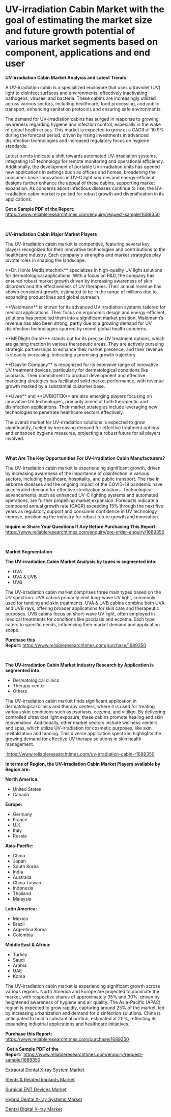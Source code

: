 <p><h1>UV-irradiation Cabin Market with the goal of estimating the market size and future growth potential of various market segments based on component, applications and end user</h1></p><p><strong>UV-irradiation Cabin Market Analysis and Latest Trends</strong></p>
<p><p>A UV-irradiation cabin is a specialized enclosure that uses ultraviolet (UV) light to disinfect surfaces and environments, effectively inactivating pathogens, viruses, and bacteria. These cabins are increasingly utilized across various sectors, including healthcare, food processing, and public transport, enhancing sanitation protocols and ensuring safe environments. </p><p>The demand for UV-irradiation cabins has surged in response to growing awareness regarding hygiene and infection control, especially in the wake of global health crises. This market is expected to grow at a CAGR of 10.9% during the forecast period, driven by rising investments in advanced disinfection technologies and increased regulatory focus on hygiene standards. </p><p>Latest trends indicate a shift towards automated UV-irradiation systems, integrating IoT technology for remote monitoring and operational efficiency. Additionally, the development of portable UV-irradiation units has opened new applications in settings such as offices and homes, broadening the consumer base. Innovations in UV-C light sources and energy-efficient designs further enhance the appeal of these cabins, supporting market expansion. As concerns about infectious diseases continue to rise, the UV-irradiation cabin market is poised for robust growth and diversification in its applications.</p></p>
<p><strong>Get a Sample PDF of the Report:&nbsp;</strong> <a href="https://www.reliableresearchtimes.com/enquiry/request-sample/1689350?utm_campaign=1558&utm_medium=2&utm_source=Github&utm_content=ia&utm_term=06012025&utm_id=uv-irradiation-cabin">https://www.reliableresearchtimes.com/enquiry/request-sample/1689350</a></p>
<p>&nbsp;</p>
<p><strong>UV-irradiation Cabin Major Market Players</strong></p>
<p><p>The UV-irradiation cabin market is competitive, featuring several key players recognized for their innovative technologies and contributions to the healthcare industry. Each company's strengths and market strategies play pivotal roles in shaping the landscape.</p><p>**Dr. Honle Medizintechnik** specializes in high-quality UV light solutions for dermatological applications. With a focus on R&D, the company has ensured robust market growth driven by increasing awareness of skin disorders and the effectiveness of UV therapies. Their annual revenue has shown consistent growth, estimated to be in the range of millions due to expanding product lines and global outreach.</p><p>**Waldmann** is known for its advanced UV irradiation systems tailored for medical applications. Their focus on ergonomic design and energy-efficient solutions has propelled them into a significant market position. Waldmann’s revenue has also been strong, partly due to a growing demand for UV disinfection technologies spurred by recent global health concerns.</p><p>**MEDlight GmbH** stands out for its precise UV treatment options, which are gaining traction in various therapeutic areas. They are actively pursuing strategic partnerships to enhance their market presence, and their revenue is steadily increasing, indicating a promising growth trajectory.</p><p>**Daavlin Company** is recognized for its extensive range of innovative UV treatment devices, particularly for dermatological conditions like psoriasis. Their commitment to product development and effective marketing strategies has facilitated solid market performance, with revenue growth marked by a substantial customer base.</p><p>**Uvee** and **UVBIOTEK** are also emerging players focusing on innovative UV technologies, primarily aimed at both therapeutic and disinfection applications. Their market strategies include leveraging new technologies to penetrate healthcare sectors effectively.</p><p>The overall market for UV-irradiation solutions is expected to grow significantly, fueled by increasing demand for effective treatment options and enhanced hygiene measures, projecting a robust future for all players involved.</p></p>
<p>&nbsp;</p>
<p><strong>What Are The Key Opportunities For UV-irradiation Cabin Manufacturers?</strong></p>
<p><p>The UV-irradiation cabin market is experiencing significant growth, driven by increasing awareness of the importance of disinfection in various sectors, including healthcare, hospitality, and public transport. The rise in airborne diseases and the ongoing impact of the COVID-19 pandemic have accelerated demand for effective sterilization solutions. Technological advancements, such as enhanced UV-C lighting systems and automated operations, are further propelling market expansion. Forecasts indicate a compound annual growth rate (CAGR) exceeding 15% through the next five years as regulatory support and consumer confidence in UV technology improve, positioning the industry for robust future growth and innovation.</p></p>
<p><strong>Inquire or Share Your Questions If Any Before Purchasing This Report:</strong> <a href="https://www.reliableresearchtimes.com/enquiry/pre-order-enquiry/1689350?utm_campaign=1558&utm_medium=2&utm_source=Github&utm_content=ia&utm_term=06012025&utm_id=uv-irradiation-cabin">https://www.reliableresearchtimes.com/enquiry/pre-order-enquiry/1689350</a></p>
<p>&nbsp;</p>
<p><strong>Market Segmentation</strong></p>
<p><strong>The UV-irradiation Cabin Market Analysis by types is segmented into:</strong></p>
<p><ul><li>UVA</li><li>UVA & UVB</li><li>UVB</li></ul></p>
<p><p>The UV-irradiation cabin market comprises three main types based on the UV spectrum. UVA cabins primarily emit long-wave UV light, commonly used for tanning and skin treatments. UVA & UVB cabins combine both UVA and UVB rays, offering broader applications for skin care and therapeutic purposes. UVB cabins focus on short-wave UV light, often employed in medical treatments for conditions like psoriasis and eczema. Each type caters to specific needs, influencing their market demand and application scope.</p></p>
<p><strong>Purchase this Report:&nbsp;</strong><a href="https://www.reliableresearchtimes.com/purchase/1689350?utm_campaign=1558&utm_medium=2&utm_source=Github&utm_content=ia&utm_term=06012025&utm_id=uv-irradiation-cabin">https://www.reliableresearchtimes.com/purchase/1689350</a></p>
<p>&nbsp;</p>
<p><strong>The UV-irradiation Cabin Market Industry Research by Application is segmented into:</strong></p>
<p><ul><li>Dermatological clinics</li><li>Therapy center</li><li>Others</li></ul></p>
<p><p>The UV-irradiation cabin market finds significant application in dermatological clinics and therapy centers, where it is used for treating various skin conditions such as psoriasis, eczema, and vitiligo. By delivering controlled ultraviolet light exposure, these cabins promote healing and skin rejuvenation. Additionally, other market sectors include wellness centers and spas, which utilize UV-irradiation for cosmetic purposes, like skin revitalization and tanning. This diverse application spectrum highlights the growing demand for effective UV therapy solutions in skin health management.</p></p>
<p><a href="https://www.reliableresearchtimes.com/uv-irradiation-cabin-r1689350?utm_campaign=1558&utm_medium=2&utm_source=Github&utm_content=ia&utm_term=06012025&utm_id=uv-irradiation-cabin">&nbsp;https://www.reliableresearchtimes.com/uv-irradiation-cabin-r1689350</a></p>
<p><strong>In terms of Region, the UV-irradiation Cabin Market Players available by Region are:</strong></p>
<p>
    <p> <strong> North America: </strong>
        <ul>
            <li>United States</li>
            <li>Canada</li>
        </ul>
        </p> 
    <p> <strong> Europe: </strong>
        <ul>
            <li>Germany</li>
            <li>France</li>
            <li>U.K.</li>
            <li>Italy</li>
            <li>Russia</li>
        </ul>
        </p> 
    <p> <strong> Asia-Pacific: </strong>
        <ul>
            <li>China</li>
            <li>Japan</li>
            <li>South Korea</li>
            <li>India</li>
            <li>Australia</li>
            <li>China Taiwan</li>
            <li>Indonesia</li>
            <li>Thailand</li>
            <li>Malaysia</li>
        </ul>
        </p> 
    <p> <strong> Latin America: </strong>
        <ul>
            <li>Mexico</li>
            <li>Brazil</li>
            <li>Argentina Korea</li>
            <li>Colombia</li>
        </ul>
        </p> 
    <p> <strong> Middle East & Africa: </strong>
        <ul>
            <li>Turkey</li>
            <li>Saudi</li>
            <li>Arabia</li>
            <li>UAE</li>
            <li>Korea</li>
        </ul>
    </p>
    </p>
<p><p>The UV-irradiation cabin market is experiencing significant growth across various regions. North America and Europe are projected to dominate the market, with respective shares of approximately 35% and 30%, driven by heightened awareness of hygiene and air quality. The Asia-Pacific (APAC) region is expected to grow rapidly, capturing around 25% of the market, led by increasing urbanization and demand for disinfection solutions. China is anticipated to hold a substantial portion, estimated at 20%, reflecting its expanding industrial applications and healthcare initiatives.</p></p>
<p><strong>Purchase this Report: </strong><a href="https://www.reliableresearchtimes.com/purchase/1689350?utm_campaign=1558&utm_medium=2&utm_source=Github&utm_content=ia&utm_term=06012025&utm_id=uv-irradiation-cabin">https://www.reliableresearchtimes.com/purchase/1689350</a></p>
<p>&nbsp;<strong>Get a Sample PDF of the Report:&nbsp;&nbsp;</strong><a href="https://www.reliableresearchtimes.com/enquiry/request-sample/1689350?utm_campaign=1558&utm_medium=2&utm_source=Github&utm_content=ia&utm_term=06012025&utm_id=uv-irradiation-cabin">https://www.reliableresearchtimes.com/enquiry/request-sample/1689350</a></p>
<p><strong></strong></p>
<p><p><a href="https://www.linkedin.com/pulse/extraoral-dental-x-ray-system-market-size-analysis-quantitative-sisxc?utm_campaign=1558&utm_medium=2&utm_source=Github&utm_content=ia&utm_term=06012025&utm_id=uv-irradiation-cabin">Extraoral Dental X-ray System Market</a></p><p><a href="https://www.linkedin.com/pulse/stents-related-implants-market-growth-insights-sales-channels-fopoc?utm_campaign=1558&utm_medium=2&utm_source=Github&utm_content=ia&utm_term=06012025&utm_id=uv-irradiation-cabin">Stents & Related Implants Market</a></p><p><a href="https://www.linkedin.com/pulse/surgical-ent-devices-industry-sector-market-dynamics-future-5lzae?utm_campaign=1558&utm_medium=2&utm_source=Github&utm_content=ia&utm_term=06012025&utm_id=uv-irradiation-cabin">Surgical ENT Devices Market</a></p><p><a href="https://www.linkedin.com/pulse/hybrid-dental-x-ray-systems-industry-analysis-report-market-jc6re?utm_campaign=1558&utm_medium=2&utm_source=Github&utm_content=ia&utm_term=06012025&utm_id=uv-irradiation-cabin">Hybrid Dental X-ray Systems Market</a></p><p><a href="https://www.linkedin.com/pulse/deep-insights-dental-digital-x-ray-market-size-growing-demand-btwkc?utm_campaign=1558&utm_medium=2&utm_source=Github&utm_content=ia&utm_term=06012025&utm_id=uv-irradiation-cabin">Dental Digital X-ray Market</a></p></p>
